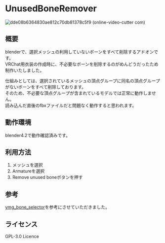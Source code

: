 # UnusedBoneRemover
![dde08b6364830ae812c70db81378c5f9 (online-video-cutter com)](https://github.com/user-attachments/assets/17f94044-a95b-4226-a98f-7b3c0fc4cf65)

## 概要
blenderで、選択メッシュの利用していないボーンをすべて削除するアドオンです。  
VRChat用衣装の作成時に、不必要なボーンを削除するのがめんどうだったため制作いたしました。  

仕組みとしては、選択されているメッシュの頂点グループに同名の頂点グループがないボーンをすべて削除しております。  
そのため、不必要な頂点グループが含まれているモデルでは正常に動作しません。  
読み込んだ直後のfbxファイルだと問題なく動作すると思われます。  

## 動作環境
blender4.2で動作確認済みです。  

## 利用方法
1. メッシュを選択  
2. Armatureを選択  
3. Remove unused boneボタンを押す  

## 参考
[ymg_bone_selector](https://github.com/naoya-horai/ymg_bone_selector)を参考にさせていただきました。  

## ライセンス
GPL-3.0 Licence
